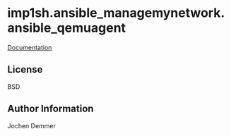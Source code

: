 imp1sh.ansible_managemynetwork.ansible_qemuagent
=========

[Documentation](https://wiki.junicast.de/en/junicast/docs/AnsibleManagemynetworkCollection/roleQemuagent)

License
-------

BSD

Author Information
------------------

Jochen Demmer
